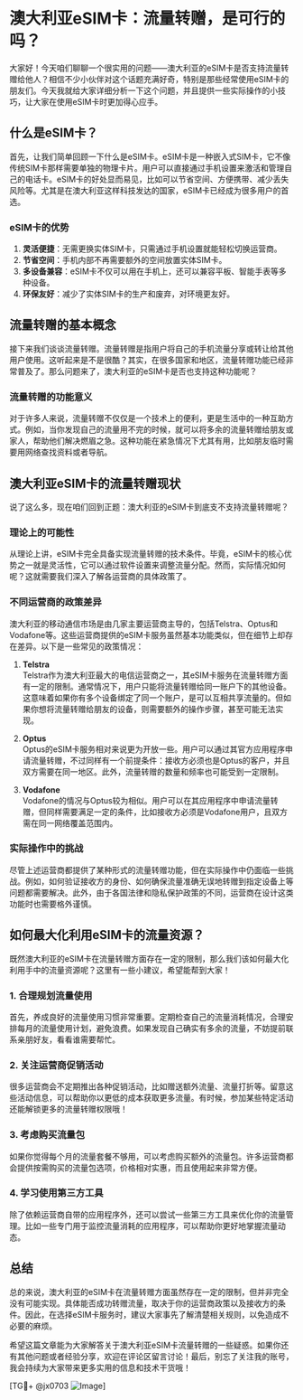 # 澳大利亚eSIM卡：流量转赠，是可行的吗？

大家好！今天咱们聊聊一个很实用的问题——澳大利亚的eSIM卡是否支持流量转赠给他人？相信不少小伙伴对这个话题充满好奇，特别是那些经常使用eSIM卡的朋友们。今天我就给大家详细分析一下这个问题，并且提供一些实际操作的小技巧，让大家在使用eSIM卡时更加得心应手。

## 什么是eSIM卡？

首先，让我们简单回顾一下什么是eSIM卡。eSIM卡是一种嵌入式SIM卡，它不像传统SIM卡那样需要单独的物理卡片。用户可以直接通过手机设置来激活和管理自己的电话卡。eSIM卡的好处显而易见，比如可以节省空间、方便携带、减少丢失风险等。尤其是在澳大利亚这样科技发达的国家，eSIM卡已经成为很多用户的首选。

### eSIM卡的优势

1. **灵活便捷**：无需更换实体SIM卡，只需通过手机设置就能轻松切换运营商。
2. **节省空间**：手机内部不再需要额外的空间放置实体SIM卡。
3. **多设备兼容**：eSIM卡不仅可以用在手机上，还可以兼容平板、智能手表等多种设备。
4. **环保友好**：减少了实体SIM卡的生产和废弃，对环境更友好。

## 流量转赠的基本概念

接下来我们谈谈流量转赠。流量转赠是指用户将自己的手机流量分享或转让给其他用户使用。这听起来是不是很酷？其实，在很多国家和地区，流量转赠功能已经非常普及了。那么问题来了，澳大利亚的eSIM卡是否也支持这种功能呢？

### 流量转赠的功能意义

对于许多人来说，流量转赠不仅仅是一个技术上的便利，更是生活中的一种互助方式。例如，当你发现自己的流量用不完的时候，就可以将多余的流量转赠给朋友或家人，帮助他们解决燃眉之急。这种功能在紧急情况下尤其有用，比如朋友临时需要用网络查找资料或者导航。

## 澳大利亚eSIM卡的流量转赠现状

说了这么多，现在咱们回到正题：澳大利亚的eSIM卡到底支不支持流量转赠呢？

### 理论上的可能性

从理论上讲，eSIM卡完全具备实现流量转赠的技术条件。毕竟，eSIM卡的核心优势之一就是灵活性，它可以通过软件设置来调整流量分配。然而，实际情况如何呢？这就需要我们深入了解各运营商的具体政策了。

### 不同运营商的政策差异

澳大利亚的移动通信市场是由几家主要运营商主导的，包括Telstra、Optus和Vodafone等。这些运营商提供的eSIM卡服务虽然基本功能类似，但在细节上却存在差异。以下是一些常见的政策情况：

1. **Telstra**  
   Telstra作为澳大利亚最大的电信运营商之一，其eSIM卡服务在流量转赠方面有一定的限制。通常情况下，用户只能将流量转赠给同一账户下的其他设备。这意味着如果你有多个设备绑定了同一个账户，是可以互相共享流量的。但如果你想将流量转赠给朋友的设备，则需要额外的操作步骤，甚至可能无法实现。

2. **Optus**  
   Optus的eSIM卡服务相对来说更为开放一些。用户可以通过其官方应用程序申请流量转赠，不过同样有一个前提条件：接收方必须也是Optus的客户，并且双方需要在同一地区。此外，流量转赠的数量和频率也可能受到一定限制。

3. **Vodafone**  
   Vodafone的情况与Optus较为相似。用户可以在其应用程序中申请流量转赠，但同样需要满足一定的条件，比如接收方必须是Vodafone用户，且双方需在同一网络覆盖范围内。

### 实际操作中的挑战

尽管上述运营商都提供了某种形式的流量转赠功能，但在实际操作中仍面临一些挑战。例如，如何验证接收方的身份、如何确保流量准确无误地转赠到指定设备上等问题都需要解决。此外，由于各国法律和隐私保护政策的不同，运营商在设计这类功能时也需要格外谨慎。

## 如何最大化利用eSIM卡的流量资源？

既然澳大利亚的eSIM卡在流量转赠方面存在一定的限制，那么我们该如何最大化利用手中的流量资源呢？这里有一些小建议，希望能帮到大家！

### 1. 合理规划流量使用

首先，养成良好的流量使用习惯非常重要。定期检查自己的流量消耗情况，合理安排每月的流量使用计划，避免浪费。如果发现自己确实有多余的流量，不妨提前联系亲朋好友，看看谁需要帮忙。

### 2. 关注运营商促销活动

很多运营商会不定期推出各种促销活动，比如赠送额外流量、流量打折等。留意这些活动信息，可以帮助你以更低的成本获取更多流量。有时候，参加某些特定活动还能解锁更多的流量转赠权限哦！

### 3. 考虑购买流量包

如果你觉得每个月的流量套餐不够用，可以考虑购买额外的流量包。许多运营商都会提供按需购买的流量包选项，价格相对实惠，而且使用起来非常方便。

### 4. 学习使用第三方工具

除了依赖运营商自带的应用程序外，还可以尝试一些第三方工具来优化你的流量管理。比如一些专门用于监控流量消耗的应用程序，可以帮助你更好地掌握流量动态。

## 总结

总的来说，澳大利亚的eSIM卡在流量转赠方面虽然存在一定的限制，但并非完全没有可能实现。具体能否成功转赠流量，取决于你的运营商政策以及接收方的条件。因此，在选择eSIM卡服务时，建议大家事先了解清楚相关规则，以免造成不必要的麻烦。

希望这篇文章能为大家解答关于澳大利亚eSIM卡流量转赠的一些疑惑。如果你还有其他问题或者经验分享，欢迎在评论区留言讨论！最后，别忘了关注我的账号，我会持续为大家带来更多实用的信息和技术干货哦！

[TG💪+ @jx0703 ![Image](https://github.com/user-attachments/assets/dbca1d08-cadb-493c-b0ec-ad6f7a83f270)]